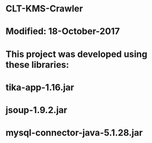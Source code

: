 # CLT-KMS-Crawler
# Modified: 18-October-2017

# This project was developed using these libraries:

# tika-app-1.16.jar
# jsoup-1.9.2.jar
# mysql-connector-java-5.1.28.jar
